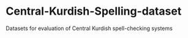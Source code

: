# Central-Kurdish-Spelling-dataset
Datasets for evaluation of Central Kurdish spell-checking systems
